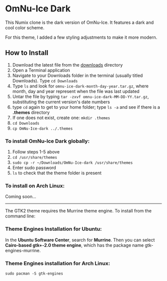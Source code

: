 # OmNu-Ice Dark
This Numix clone is the dark version of OmNu-Ice. It features a dark and cool color scheme.

For this theme, I added a few styling adjustments to make it more modern.

## How to Install

1. Download the latest file from the [downloads](https://github.com/jgpws/omnu-ice-dark/tree/main/downloads) directory
2. Open a Terminal application
3. Navigate to your Downloads folder in the terminal (usually titled Downloads). Type `cd Downloads`
4. Type `ls` and look for `omnu-ice-dark-month-day-year.tar.gz`, where month, day and year represent when the file was last updated
5. Untar the file by typing `tar -zxvf omnu-ice-dark-MM-DD-YY.tar.gz`, substituting the current version's date numbers
6. type `cd` again to get to your home folder; type `ls -a` and see if there is a **.themes** directory
7. If one does not exist, create one: `mkdir .themes`
8. `cd Downloads`
9. `cp OmNu-Ice-dark ../.themes`

### To install OmNu-Ice Dark globally:

1. Follow steps 1-5 above
2. `cd /usr/share/themes`
3. `sudo cp -r ~/Downloads/OmNu-Ice-dark /usr/share/themes`
4. Enter sudo password
5. `ls` to check that the theme folder is present

### To install on Arch Linux:

Coming soon...

---

The GTK2 theme requires the Murrine theme engine. To install from the command line:

### Theme Engines Installation for Ubuntu:

In the **Ubuntu Software Center**, search for **Murrine**. Then you can select **Cairo-based gtk+-2.0 theme engine**, which has the package name gtk-engines-murrine.

### Theme Engines installation for Arch Linux:

```sudo pacman -S gtk-engines```

